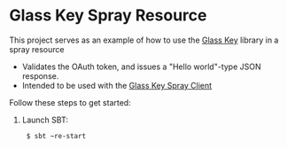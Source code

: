 Glass Key Spray Resource
========================

This project serves as an example of how to use the [Glass Key](https://github.com/MonsantoCo/glass-key) library in a spray resource

- Validates the OAuth token, and issues a "Hello world"-type JSON response.
- Intended to be used with the [Glass Key Spray Client](../samples/glass-key-spray-client)

Follow these steps to get started:

1. Launch SBT:

        $ sbt ~re-start